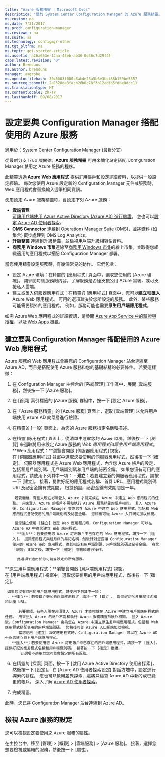 ```yaml
---
title: "Azure 服務精靈 | Microsoft Docs"
description: "關於 System Center Configuration Manager 的 Azure 服務精靈。"
ms.custom: na
ms.date: 7/31/2017
ms.prod: configuration-manager
ms.reviewer: na
ms.suite: na
ms.technology: configmgr-other
ms.tgt_pltfrm: na
ms.topic: get-started-article
ms.assetid: a26a653e-17aa-43eb-ab36-0e36c7d29f49
caps.latest.revision: "0"
author: Brenduns
ms.author: brenduns
manager: angrobe
ms.openlocfilehash: 3046003f000c8abde28a5b6e3bcb88b159be5357
ms.sourcegitcommit: 2a1328da3facb20b0c78f3b12adbb5fdbe0dcc11
ms.translationtype: HT
ms.contentlocale: zh-TW
ms.lasthandoff: 09/08/2017
---
```

# <a name="configure-azure-services-for-use-with-configuration-manager"></a>設定要與 Configuration Manager 搭配使用的 Azure 服務

適用於：System Center Configuration Manager (最新分支)

從最新分支 1706 版開始，**Azure 服務精靈** 可用來簡化設定搭配 Configuration Manager 使用之 Azure 服務的程序。

此精靈透過 **Azure Web 應用程式** 提供訂用帳戶和設定詳細資料，以提供一般設定經驗。 每次您使用 Azure 設定新的 Configuration Manager 元件或服務時，Web 應用程式會替換輸入這筆相同資訊。

使用設定 Azure 服務精靈時，會設定下列 Azure 服務：
-   **雲端管理**   
    [可讓用戶端使用 Azure Active Directory (Azure AD) 進行驗證](/sccm/core/clients/deploy/deploy-clients-cmg-azure)。 您也可以[設定 Azure AD 使用者探索](/sccm/core/servers/deploy/configure/configure-discovery-methods#azureaadisc)。
-   **OMS Connector**
    [連線到 Operations Manager Suite](/sccm/core/clients/manage/sync-data-microsoft-operations-management-suite) (OMS)，並將資料 (如集合) 同步處理到 OMS Log Analytics。
-   **升級整備**
    [連線到升級整備](/sccm/core/clients/manage/upgrade/upgrade-analytics)，並檢視用戶端升級相容性資料。
-   **商務用 Windows 市集**連線至[商務用 Windows 市集](/sccm/apps/deploy-use/manage-apps-from-the-windows-store-for-business)的線上市集，並取得您組織適用的應用程式以搭配 Configuration Manager 部署。

當您使用精靈設定服務時，有幾個常見的動作。
它們包括：
-   設定 Azure 環境：在精靈的 [應用程式] 頁面中，選取您使用的 [Azure 環境]。 請參閱每個服務的內容，了解服務是否僅支援公用 Azure 雲端，或可支援私人雲端。
-   建立或匯入伺服器應用程式：在精靈的 [應用程式] 頁面中，您可以**建立**和**匯入** Azure Web 應用程式。 可用的選項取決於您所設定的服務。  此外，某些服務可能需要額外的應用程式。 例如，服務可能也需要**原生用戶端應用程式**。


如需 Azure Web 應用程式的詳細資訊，請參閱 [Azure App Service 中的驗證與授權](/azure/app-service/app-service-authentication-overview)，以及 [Web Apps 概觀](/azure/app-service-web/app-service-web-overview)。


## <a name="webapp"></a>建立要與 Configuration Manager 搭配使用的 Azure Web 應用程式

Azure 服務的 Web 應用程式會將您的 Configuration Manager 站台連線至 Azure AD，而且是搭配使用 Azure 服務和您的基礎結構的必要條件。 若要這樣做：

1.  在 Configuration Manager 主控台的 [系統管理] 工作區中，展開 [雲端服務]，然後按一下 [Azure 服務]。
2.  在 [首頁] 索引標籤的 [Azure 服務] 群組中，按一下 [設定 Azure 服務]。
3.  在「Azure 服務精靈」的 [Azure 服務] 頁面上，選取 [雲端管理] 以允許用戶端使用 Azure AD 向階層進行驗證。
4.  在精靈的 [一般] 頁面上，為您的 Azure 服務指定名稱和描述。
5.  在精靈 [應用程式] 頁面上，從清單中選取您的 Azure 環境，然後按一下 [瀏覽] 來選取將用來設定 Azure 服務的 *Web 應用程式*和*原生用戶端應用程式*。     
    **Web 應用程式：**瀏覽會開啟 [伺服器應用程式] 視窗。    
      在 [伺服器應用程式] 視窗中選取您要使用的伺服器應用程式，然後按一下 [確定]。 伺服器應用程式是 Azure Web 應用程式，內含您 Azure 帳戶的設定，包括租用戶識別碼、用戶端識別碼和用戶端的祕密金鑰。
    如果您沒有可用的應用程式，請使用下列其中一項︰
        - **建立**︰若要建立新的伺服器應用程式，請按一下 [建立]。 接著，提供好記的應用程式名稱、首頁 URL、應用程式識別碼 URI 及祕密金鑰有效期間。 根據預設，祕密金鑰有效期間是一年。

         若要繼續，有些人現在必須登入 Azure 才能完成在 Azure 中建立 Web 應用程式的任務。 用來登入 Azure 的帳戶不需和執行 Azure 服務精靈的帳戶相同。 登入 Azure 後，Configuration Manager 會為您在 Azure 中建立 Web 應用程式，包括和 Web 應用程式搭配使用的用戶端識別碼及祕密金鑰。 您稍後可從 Azure 入口網站加以檢視。

         當您建立使用 [建立] 設定 Web 應用程式時，Configuration Manager 可以在 Azure AD 中為您建立 Web 應用程式。
        - **匯入**︰若要使用您 Azure 訂用帳戶中已存在的 Web 應用程式，請按一下 [匯入]。 提供應用程式與租用戶的易記名稱，然後針對您要讓 Configuration Manager 使用的 Azure Web 應用程式，為其指定租用戶識別碼、用戶端識別碼及祕密金鑰。 在您「驗證」資訊之後，請按一下 [確定] 來繼續進行操作。

          此選項不適用於您可能會設定的所有服務。

   **原生用戶端應用程式：**瀏覽會開啟 [用戶端應用程式] 視窗。  
     在 [用戶端應用程式] 視窗中，選取您要使用的用戶端應用程式，然後按一下 [確定]。

     如果您沒有可用的用戶端應用程式，請使用下列其中一項︰
     - **建立**︰若要建立新的用戶端應用程式，請按一下 [建立]。 提供好記的應用程式名稱和回覆 URL。

          若要繼續，有些人現在必須登入 Azure 才能完成在 Azure 中建立用戶端應用程式的任務。 用來登入 Azure 的帳戶不需和執行 Azure 服務精靈的帳戶相同。 登入 Azure 後，Configuration Manager 會為您在 Azure 中建立原生用戶端應用程式，包括和 Web 應用程式搭配使用的用戶端識別碼。 您稍後可從 Azure 入口網站加以檢視。
          當您使用 [建立] 設定應用程式時，Configuration Manager 可以在 Azure AD 中為您建立原生用戶端應用程式。
     - **匯入**︰若要使用您 Azure 訂用帳戶中已存在的用戶端應用程式，請按一下 [匯入]。 提供好記的應用程式名稱和用戶端識別碼。 接著按一下 [確定] 繼續。
           此選項不適用於您可能會設定的所有服務。

  <!--  MOVE THIS AND STEP 6 TO configure Azure AD User Discover  content
       [!TIP]  
     When you use Import, the account you use to run the wizard must have the *Read directory data* application permission in the Azure portal. This is required to set the correct permissions for the App. When you use Create, Configuration Manager creates the app with the correct permissions. However, you still must give consent to the application in the Azure portal.   -->


6.  在精靈的 [探索] 頁面，按一下 [啟用 Azure Active Directory 使用者探索]，然後按一下 [設定]。
在 [Azure AD 使用者探索設定] 對話方塊中，設定進行探索的排程。 您也可以啟用差異探索，這將只檢查 Azure AD 中新的或已變更的帳戶。 深入了解 [Azure AD 使用者探索](/sccm/core/servers/deploy/configure/about-discovery-methods#azureaddisc)。

 7. 完成精靈。

此時，您已將 Configuration Manager 站台連線到 Azure AD。

## <a name="view-the-configuration-of-an-azure-service"></a>檢視 Azure 服務的設定
您可以檢視設定要使用之 Azure 服務的屬性。

在主控台中，移至 [管理] > [概觀] > [雲端服務] > [Azure 服務]。 接著，選擇您想要檢視或編輯的服務，然後按一下 [屬性]。
